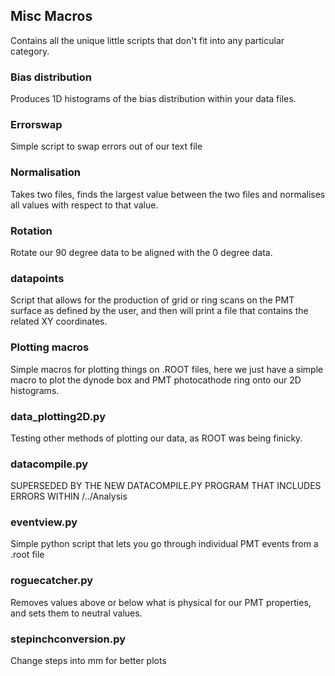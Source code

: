 ## Misc Macros
Contains all the unique little scripts that don't fit into any particular category.

### Bias distribution
Produces 1D histograms of the bias distribution within your data files.

### Errorswap
Simple script to swap errors out of our text file

### Normalisation
Takes two files, finds the largest value between the two files and normalises all values with respect to that value.

### Rotation
Rotate our 90 degree data to be aligned with the 0 degree data.

### datapoints
Script that allows for the production of grid or ring scans on the PMT surface as defined by the user, and then will print a file that contains the related XY coordinates.

### Plotting macros
Simple macros for plotting things on .ROOT files, here we just have a simple macro to plot the dynode box and PMT photocathode ring onto our 2D histograms.

### data_plotting2D.py
Testing other methods of plotting our data, as ROOT was being finicky.

### datacompile.py
SUPERSEDED BY THE NEW DATACOMPILE.PY PROGRAM THAT INCLUDES ERRORS WITHIN /../Analysis

### eventview.py
Simple python script that lets you go through individual PMT events from a .root file

### roguecatcher.py
Removes values above or below what is physical for our PMT properties, and sets them to neutral values.

### stepinchconversion.py
Change steps into mm for better plots
